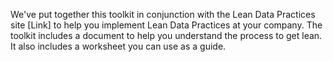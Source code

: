 We've put together this toolkit in conjunction with the Lean Data Practices site [Link] to help you implement Lean Data Practices at your company.  The toolkit includes a document to help you understand the process to get lean.  It also includes a worksheet you can use as a guide.
